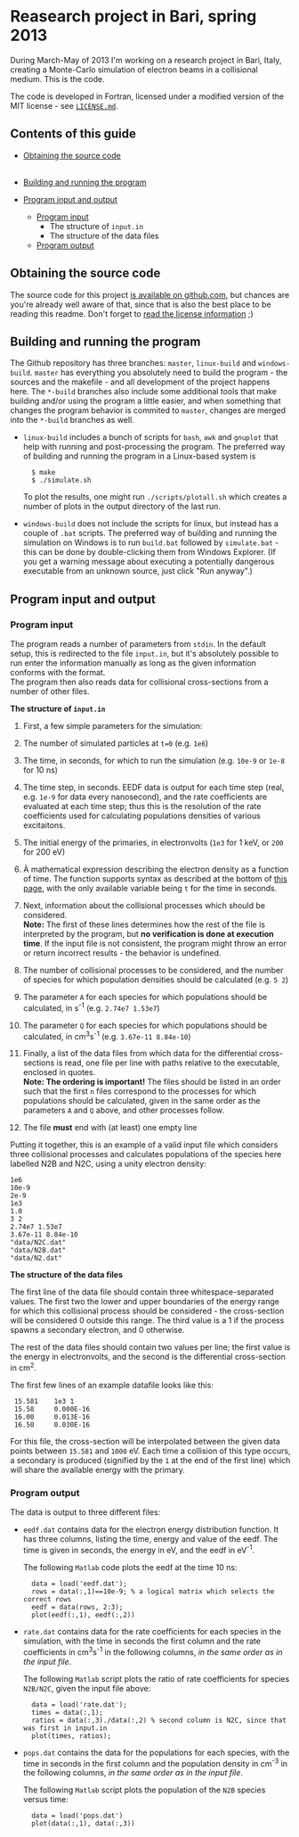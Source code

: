 # Reasearch project in Bari, spring 2013


During March-May of 2013 I'm working on a research project in Bari, Italy, creating a Monte-Carlo simulation of electron beams in a collisional medium. This is the code.

The code is developed in Fortran, licensed under a modified version of the MIT license - see [`LICENSE.md`](https://github.com/tlycken/bari-montecarlo/blob/master/LICENSE.md).

## Contents of this guide

* [Obtaining the source code](#obtaining-the-source-code)  
  &nbsp;

* [Building and running the program](#building-and-running-the-program)
  &nbsp;

* [Program input and output](#program-input-and-output)
  * [Program input](#program-input)
      * The structure of `input.in`
      * The structure of the data files
  * [Program output](#program-output)

## Obtaining the source code

The source code for this project [is available on github.com](https://github.com/tlycken/bari-montecarlo/), but chances are you're already well aware of that, since that is also the best place to be reading this readme. Don't forget to [read the license information](https://github.com/tlycken/bari-montecarlo/blob/master/LICENSE.md) ;)

## Building and running the program

The Github repository has three branches: `master`, `linux-build` and `windows-build`. `master` has everything you absolutely need to build the program - the sources and the makefile - and all development of the project happens here. The `*-build` branches also include some additional tools that make building and/or using the program a little easier, and when something that changes the program behavior is commited to `master`, changes are merged into the `*-build` branches as well.

* `linux-build` includes a bunch of scripts for `bash`, `awk` and `gnuplot` that help with running and post-processing the program. The preferred way of building and running the program in a Linux-based system is

        $ make
        $ ./simulate.sh

  To plot the results, one might run `./scripts/plotall.sh` which creates a number of plots in the output directory of the last run.

* `windows-build` does not include the scripts for linux, but instead has a couple of `.bat` scripts. The preferred way of building and running the simulation on Windows is to run `build.bat` followed by `simulate.bat` - this can be done by double-clicking them from Windows Explorer. (If you get a warning message about executing a potentially dangerous executable from an unknown source, just click "Run anyway".)

## Program input and output

### Program input

The program reads a number of parameters from `stdin`. In the default setup, this is redirected to the file `input.in`, but it's absolutely possible to run enter the information manually as long as the given information conforms with the format.  
  The program then also reads data for collisional cross-sections from a number of other files.

**The structure of `input.in`**


1. First, a few simple parameters for the simulation:

  1. The number of simulated particles at `t=0` (e.g. `1e6`)

  1. The time, in seconds, for which to run the simulation (e.g. `10e-9` or `1e-8` for 10 ns)

  1. The time step, in seconds. EEDF data is output for each time step (real, e.g. `1e-9` for data every nanosecond), and the rate coefficients are evaluated at each time step; thus this is the resolution of the rate coefficients used for calculating populations densities of various excitaitons.

  1. The initial energy of the primaries, in electronvolts (`1e3` for 1 keV, or `200` for 200 eV)

  1. À mathematical expression describing the electron density as a function of time. The function supports syntax as described at the bottom of [this page](http://fparser.sourceforge.net/), with the only available variable being `t` for the time in seconds.

1. Next, information about the collisional processes which should be considered.  
**Note:** The first of these lines determines how the rest of the file is interpreted by the program, but **no verification is done at execution time**. If the input file is not consistent, the program might throw an error or return incorrect results - the behavior is undefined.

  1. The number of collisional processes to be considered, and the number of species for which population densities should be calculated (e.g. `5 2`)

  1. The parameter `A` for each species for which populations should be calculated, in s<sup>-1</sup> (e.g. `2.74e7 1.53e7`)

  1. The parameter `Q` for each species for which populations should be calculated,
  in cm<sup>3</sup>s<sup>-1</sup> (e.g. `3.67e-11 8.84e-10`)

1. Finally, a list of the data files from which data for the differential cross-sections is read, one file per line with paths relative to the executable, enclosed in quotes.  
 **Note: The ordering is important!** The files should be listed in an order such that the first `n` files correspond to the processes for which populations should be calculated, given in the same order as the parameters `A` and `Q` above, and other processes follow.

1. The file **must** end with (at least) one empty line

Putting it together, this is an example of a valid input file which considers three collisional processes and calculates populations of the species here labelled N2B and N2C, using a unity electron density:

    1e6
    10e-9
    2e-9
    1e3
    1.0
    3 2
    2.74e7 1.53e7
    3.67e-11 8.84e-10
    "data/N2C.dat"
    "data/N2B.dat"
    "data/N2.dat" 

**The structure of the data files**

  The first line of the data file should contain three whitespace-separated values. The first two the lower and upper boundaries of the energy range for which this collisional process should be considered - the cross-section will be considered 0 outside this range. The third value is a 1 if the process spawns a secondary electron, and 0 otherwise.

  The rest of the data files should contain two values per line; the first value is the energy in electronvolts, and the second is the differential cross-section in cm<sup>2</sup>.

  The first few lines of an example datafile looks like this:
 
     15.581    1e3 1
     15.58     0.000E-16
     16.00     0.013E-16
     16.50     0.030E-16

  For this file, the cross-section will be interpolated between the given data points between `15.581` and `1000` eV. Each time a collision of this type occurs, a secondary is produced (signified by the `1` at the end of the first line) which will share the available energy with the primary.

### Program output

The data is output to three different files:

* `eedf.dat` contains data for the electron energy distribution function. It has three columns, listing the time, energy and value of the eedf. The time is given in seconds, the energy in eV, and the eedf in eV<sup>-1</sup>.

  The following `Matlab` code plots the eedf at the time 10 ns:

        data = load('eedf.dat');
        rows = data(:,1)==10e-9; % a logical matrix which selects the correct rows
        eedf = data(rows, 2:3);
        plot(eedf(:,1), eedf(:,2))

* `rate.dat` contains data for the rate coefficients for each species in the simulation, with the time in seconds the first column and the rate coefficients in cm<sup>3</sup>s<sup>-1</sup> in the following columns, *in the same order as in the input file*.

  The following `Matlab` script plots the ratio of rate coefficients for species `N2B/N2C`, given the input file above:

        data = load('rate.dat');
        times = data(:,1);
        ratios = data(:,3)./data(:,2) % second column is N2C, since that was first in input.in
        plot(times, ratios);

* `pops.dat` contains the data for the populations for each species, with the time in seconds in the first column and the population density in cm<sup>-3</sup> in the following columns, *in the same order as in the input file*.

  The following `Matlab` script plots the population of the `N2B` species versus time:

        data = load('pops.dat')
        plot(data(:,1), data(:,3))

